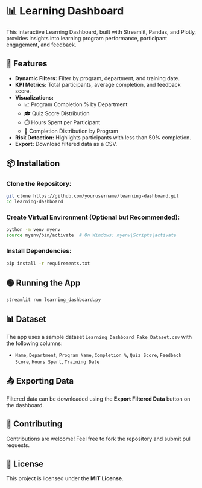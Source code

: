 # 📊 Learning Dashboard
This interactive Learning Dashboard, built with Streamlit, Pandas, and Plotly, provides insights into learning program performance, participant engagement, and feedback.

## 🚀 Features
- **Dynamic Filters:** Filter by program, department, and training date.
- **KPI Metrics:** Total participants, average completion, and feedback score.
- **Visualizations:**
  - 📈 Program Completion % by Department
  - 🎓 Quiz Score Distribution
  - ⏱️ Hours Spent per Participant
  - 🥧 Completion Distribution by Program
- **Risk Detection:** Highlights participants with less than 50% completion.
- **Export:** Download filtered data as a CSV.

## 📦 Installation
### Clone the Repository:
```bash
git clone https://github.com/yourusername/learning-dashboard.git
cd learning-dashboard
```

### Create Virtual Environment (Optional but Recommended):
```bash
python -m venv myenv
source myenv/bin/activate  # On Windows: myenv\Scripts\activate
```

### Install Dependencies:
```bash
pip install -r requirements.txt
```

## 🟢 Running the App
```bash
streamlit run learning_dashboard.py
```

## 📊 Dataset
The app uses a sample dataset `Learning_Dashboard_Fake_Dataset.csv` with the following columns:
- `Name`, `Department`, `Program Name`, `Completion %`, `Quiz Score`, `Feedback Score`, `Hours Spent`, `Training Date`

## 📤 Exporting Data
Filtered data can be downloaded using the **Export Filtered Data** button on the dashboard.

## 🤝 Contributing
Contributions are welcome! Feel free to fork the repository and submit pull requests.

## 📄 License
This project is licensed under the **MIT License**.

